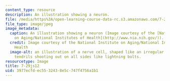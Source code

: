 ```yaml
---
content_type: resource
description: An illustration showing a neuron.
file: /media/https%3A/open-learning-course-data-rc.s3.amazonaws.com/7-29j-cellular-neurobiology-spring-2012/3977ecfdec5532438e5c747f4756a1b1_7-29js12.jpg
file_type: image/jpeg
image_metadata:
  caption: An illustration showing a neuron (Image courtesy of the [National Institute
    on Aging/National Institutes of Health](http://www.nia.nih.gov/)).
  credit: Image courtesy of the National Institute on Aging/National Institutes of
    Health
  image-alt: an illustration of a nerve cell, shaped like an irregular circle with
    tendrils shooting out on all sides like lightning bolts.
resourcetype: Image
title: 7-29js12
uid: 3977ecfd-ec55-3243-8e5c-747f4756a1b1
---
```

